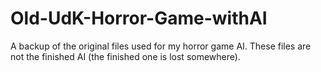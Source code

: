# Old-UdK-Horror-Game-withAI

A backup of the original files used for my horror game AI.
These files are not the finished AI (the finished one is lost somewhere).
